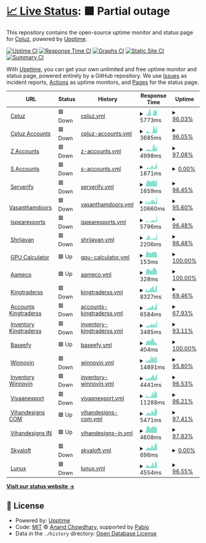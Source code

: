 # [📈 Live Status](https://webcheck.cpluz.com): <!--live status--> **🟧 Partial outage**

This repository contains the open-source uptime monitor and status page for [Cpluz](cpluz.com), powered by [Upptime](https://github.com/upptime/upptime).

[![Uptime CI](https://github.com/Cpluz/sitecheck/workflows/Uptime%20CI/badge.svg)](https://github.com/Cpluz/sitecheck/actions?query=workflow%3A%22Uptime+CI%22)
[![Response Time CI](https://github.com/Cpluz/sitecheck/workflows/Response%20Time%20CI/badge.svg)](https://github.com/Cpluz/sitecheck/actions?query=workflow%3A%22Response+Time+CI%22)
[![Graphs CI](https://github.com/Cpluz/sitecheck/workflows/Graphs%20CI/badge.svg)](https://github.com/Cpluz/sitecheck/actions?query=workflow%3A%22Graphs+CI%22)
[![Static Site CI](https://github.com/Cpluz/sitecheck/workflows/Static%20Site%20CI/badge.svg)](https://github.com/Cpluz/sitecheck/actions?query=workflow%3A%22Static+Site+CI%22)
[![Summary CI](https://github.com/Cpluz/sitecheck/workflows/Summary%20CI/badge.svg)](https://github.com/Cpluz/sitecheck/actions?query=workflow%3A%22Summary+CI%22)

With [Upptime](https://upptime.js.org), you can get your own unlimited and free uptime monitor and status page, powered entirely by a GitHub repository. We use [Issues](https://github.com/Cpluz/sitecheck/issues) as incident reports, [Actions](https://github.com/Cpluz/sitecheck/actions) as uptime monitors, and [Pages](https://webcheck.cpluz.com) for the status page.

<!--start: status pages-->
<!-- This summary is generated by Upptime (https://github.com/upptime/upptime) -->
<!-- Do not edit this manually, your changes will be overwritten -->
<!-- prettier-ignore -->
| URL | Status | History | Response Time | Uptime |
| --- | ------ | ------- | ------------- | ------ |
| <img alt="" src="https://icons.duckduckgo.com/ip3/www.cpluz.com.ico" height="13"> [Cpluz](https://www.cpluz.com) | 🟥 Down | [cpluz.yml](https://github.com/Cpluz/sitecheck/commits/HEAD/history/cpluz.yml) | <details><summary><img alt="Response time graph" src="./graphs/cpluz/response-time-week.png" height="20"> 5773ms</summary><br><a href="https://Cpluz.github.io/sitecheck/history/cpluz"><img alt="Response time 10261" src="https://img.shields.io/endpoint?url=https%3A%2F%2Fraw.githubusercontent.com%2FCpluz%2Fsitecheck%2FHEAD%2Fapi%2Fcpluz%2Fresponse-time.json"></a><br><a href="https://Cpluz.github.io/sitecheck/history/cpluz"><img alt="24-hour response time 9459" src="https://img.shields.io/endpoint?url=https%3A%2F%2Fraw.githubusercontent.com%2FCpluz%2Fsitecheck%2FHEAD%2Fapi%2Fcpluz%2Fresponse-time-day.json"></a><br><a href="https://Cpluz.github.io/sitecheck/history/cpluz"><img alt="7-day response time 5773" src="https://img.shields.io/endpoint?url=https%3A%2F%2Fraw.githubusercontent.com%2FCpluz%2Fsitecheck%2FHEAD%2Fapi%2Fcpluz%2Fresponse-time-week.json"></a><br><a href="https://Cpluz.github.io/sitecheck/history/cpluz"><img alt="30-day response time 4889" src="https://img.shields.io/endpoint?url=https%3A%2F%2Fraw.githubusercontent.com%2FCpluz%2Fsitecheck%2FHEAD%2Fapi%2Fcpluz%2Fresponse-time-month.json"></a><br><a href="https://Cpluz.github.io/sitecheck/history/cpluz"><img alt="1-year response time 10261" src="https://img.shields.io/endpoint?url=https%3A%2F%2Fraw.githubusercontent.com%2FCpluz%2Fsitecheck%2FHEAD%2Fapi%2Fcpluz%2Fresponse-time-year.json"></a></details> | <details><summary><a href="https://Cpluz.github.io/sitecheck/history/cpluz">96.03%</a></summary><a href="https://Cpluz.github.io/sitecheck/history/cpluz"><img alt="All-time uptime 92.18%" src="https://img.shields.io/endpoint?url=https%3A%2F%2Fraw.githubusercontent.com%2FCpluz%2Fsitecheck%2FHEAD%2Fapi%2Fcpluz%2Fuptime.json"></a><br><a href="https://Cpluz.github.io/sitecheck/history/cpluz"><img alt="24-hour uptime 72.21%" src="https://img.shields.io/endpoint?url=https%3A%2F%2Fraw.githubusercontent.com%2FCpluz%2Fsitecheck%2FHEAD%2Fapi%2Fcpluz%2Fuptime-day.json"></a><br><a href="https://Cpluz.github.io/sitecheck/history/cpluz"><img alt="7-day uptime 96.03%" src="https://img.shields.io/endpoint?url=https%3A%2F%2Fraw.githubusercontent.com%2FCpluz%2Fsitecheck%2FHEAD%2Fapi%2Fcpluz%2Fuptime-week.json"></a><br><a href="https://Cpluz.github.io/sitecheck/history/cpluz"><img alt="30-day uptime 95.46%" src="https://img.shields.io/endpoint?url=https%3A%2F%2Fraw.githubusercontent.com%2FCpluz%2Fsitecheck%2FHEAD%2Fapi%2Fcpluz%2Fuptime-month.json"></a><br><a href="https://Cpluz.github.io/sitecheck/history/cpluz"><img alt="1-year uptime 92.18%" src="https://img.shields.io/endpoint?url=https%3A%2F%2Fraw.githubusercontent.com%2FCpluz%2Fsitecheck%2FHEAD%2Fapi%2Fcpluz%2Fuptime-year.json"></a></details>
| <img alt="" src="https://icons.duckduckgo.com/ip3/acc.cpluz.com.ico" height="13"> [Cpluz Accounts](https://acc.cpluz.com) | 🟥 Down | [cpluz-accounts.yml](https://github.com/Cpluz/sitecheck/commits/HEAD/history/cpluz-accounts.yml) | <details><summary><img alt="Response time graph" src="./graphs/cpluz-accounts/response-time-week.png" height="20"> 3685ms</summary><br><a href="https://Cpluz.github.io/sitecheck/history/cpluz-accounts"><img alt="Response time 5422" src="https://img.shields.io/endpoint?url=https%3A%2F%2Fraw.githubusercontent.com%2FCpluz%2Fsitecheck%2FHEAD%2Fapi%2Fcpluz-accounts%2Fresponse-time.json"></a><br><a href="https://Cpluz.github.io/sitecheck/history/cpluz-accounts"><img alt="24-hour response time 6711" src="https://img.shields.io/endpoint?url=https%3A%2F%2Fraw.githubusercontent.com%2FCpluz%2Fsitecheck%2FHEAD%2Fapi%2Fcpluz-accounts%2Fresponse-time-day.json"></a><br><a href="https://Cpluz.github.io/sitecheck/history/cpluz-accounts"><img alt="7-day response time 3685" src="https://img.shields.io/endpoint?url=https%3A%2F%2Fraw.githubusercontent.com%2FCpluz%2Fsitecheck%2FHEAD%2Fapi%2Fcpluz-accounts%2Fresponse-time-week.json"></a><br><a href="https://Cpluz.github.io/sitecheck/history/cpluz-accounts"><img alt="30-day response time 3608" src="https://img.shields.io/endpoint?url=https%3A%2F%2Fraw.githubusercontent.com%2FCpluz%2Fsitecheck%2FHEAD%2Fapi%2Fcpluz-accounts%2Fresponse-time-month.json"></a><br><a href="https://Cpluz.github.io/sitecheck/history/cpluz-accounts"><img alt="1-year response time 5422" src="https://img.shields.io/endpoint?url=https%3A%2F%2Fraw.githubusercontent.com%2FCpluz%2Fsitecheck%2FHEAD%2Fapi%2Fcpluz-accounts%2Fresponse-time-year.json"></a></details> | <details><summary><a href="https://Cpluz.github.io/sitecheck/history/cpluz-accounts">96.05%</a></summary><a href="https://Cpluz.github.io/sitecheck/history/cpluz-accounts"><img alt="All-time uptime 90.67%" src="https://img.shields.io/endpoint?url=https%3A%2F%2Fraw.githubusercontent.com%2FCpluz%2Fsitecheck%2FHEAD%2Fapi%2Fcpluz-accounts%2Fuptime.json"></a><br><a href="https://Cpluz.github.io/sitecheck/history/cpluz-accounts"><img alt="24-hour uptime 72.35%" src="https://img.shields.io/endpoint?url=https%3A%2F%2Fraw.githubusercontent.com%2FCpluz%2Fsitecheck%2FHEAD%2Fapi%2Fcpluz-accounts%2Fuptime-day.json"></a><br><a href="https://Cpluz.github.io/sitecheck/history/cpluz-accounts"><img alt="7-day uptime 96.05%" src="https://img.shields.io/endpoint?url=https%3A%2F%2Fraw.githubusercontent.com%2FCpluz%2Fsitecheck%2FHEAD%2Fapi%2Fcpluz-accounts%2Fuptime-week.json"></a><br><a href="https://Cpluz.github.io/sitecheck/history/cpluz-accounts"><img alt="30-day uptime 96.05%" src="https://img.shields.io/endpoint?url=https%3A%2F%2Fraw.githubusercontent.com%2FCpluz%2Fsitecheck%2FHEAD%2Fapi%2Fcpluz-accounts%2Fuptime-month.json"></a><br><a href="https://Cpluz.github.io/sitecheck/history/cpluz-accounts"><img alt="1-year uptime 90.67%" src="https://img.shields.io/endpoint?url=https%3A%2F%2Fraw.githubusercontent.com%2FCpluz%2Fsitecheck%2FHEAD%2Fapi%2Fcpluz-accounts%2Fuptime-year.json"></a></details>
| <img alt="" src="https://icons.duckduckgo.com/ip3/accounts.cpluz.com.ico" height="13"> [Z Accounts](https://accounts.cpluz.com) | 🟥 Down | [z-accounts.yml](https://github.com/Cpluz/sitecheck/commits/HEAD/history/z-accounts.yml) | <details><summary><img alt="Response time graph" src="./graphs/z-accounts/response-time-week.png" height="20"> 4998ms</summary><br><a href="https://Cpluz.github.io/sitecheck/history/z-accounts"><img alt="Response time 2178" src="https://img.shields.io/endpoint?url=https%3A%2F%2Fraw.githubusercontent.com%2FCpluz%2Fsitecheck%2FHEAD%2Fapi%2Fz-accounts%2Fresponse-time.json"></a><br><a href="https://Cpluz.github.io/sitecheck/history/z-accounts"><img alt="24-hour response time 9172" src="https://img.shields.io/endpoint?url=https%3A%2F%2Fraw.githubusercontent.com%2FCpluz%2Fsitecheck%2FHEAD%2Fapi%2Fz-accounts%2Fresponse-time-day.json"></a><br><a href="https://Cpluz.github.io/sitecheck/history/z-accounts"><img alt="7-day response time 4998" src="https://img.shields.io/endpoint?url=https%3A%2F%2Fraw.githubusercontent.com%2FCpluz%2Fsitecheck%2FHEAD%2Fapi%2Fz-accounts%2Fresponse-time-week.json"></a><br><a href="https://Cpluz.github.io/sitecheck/history/z-accounts"><img alt="30-day response time 2491" src="https://img.shields.io/endpoint?url=https%3A%2F%2Fraw.githubusercontent.com%2FCpluz%2Fsitecheck%2FHEAD%2Fapi%2Fz-accounts%2Fresponse-time-month.json"></a><br><a href="https://Cpluz.github.io/sitecheck/history/z-accounts"><img alt="1-year response time 2178" src="https://img.shields.io/endpoint?url=https%3A%2F%2Fraw.githubusercontent.com%2FCpluz%2Fsitecheck%2FHEAD%2Fapi%2Fz-accounts%2Fresponse-time-year.json"></a></details> | <details><summary><a href="https://Cpluz.github.io/sitecheck/history/z-accounts">97.08%</a></summary><a href="https://Cpluz.github.io/sitecheck/history/z-accounts"><img alt="All-time uptime 99.15%" src="https://img.shields.io/endpoint?url=https%3A%2F%2Fraw.githubusercontent.com%2FCpluz%2Fsitecheck%2FHEAD%2Fapi%2Fz-accounts%2Fuptime.json"></a><br><a href="https://Cpluz.github.io/sitecheck/history/z-accounts"><img alt="24-hour uptime 79.57%" src="https://img.shields.io/endpoint?url=https%3A%2F%2Fraw.githubusercontent.com%2FCpluz%2Fsitecheck%2FHEAD%2Fapi%2Fz-accounts%2Fuptime-day.json"></a><br><a href="https://Cpluz.github.io/sitecheck/history/z-accounts"><img alt="7-day uptime 97.08%" src="https://img.shields.io/endpoint?url=https%3A%2F%2Fraw.githubusercontent.com%2FCpluz%2Fsitecheck%2FHEAD%2Fapi%2Fz-accounts%2Fuptime-week.json"></a><br><a href="https://Cpluz.github.io/sitecheck/history/z-accounts"><img alt="30-day uptime 97.29%" src="https://img.shields.io/endpoint?url=https%3A%2F%2Fraw.githubusercontent.com%2FCpluz%2Fsitecheck%2FHEAD%2Fapi%2Fz-accounts%2Fuptime-month.json"></a><br><a href="https://Cpluz.github.io/sitecheck/history/z-accounts"><img alt="1-year uptime 99.15%" src="https://img.shields.io/endpoint?url=https%3A%2F%2Fraw.githubusercontent.com%2FCpluz%2Fsitecheck%2FHEAD%2Fapi%2Fz-accounts%2Fuptime-year.json"></a></details>
| <img alt="" src="https://icons.duckduckgo.com/ip3/accounts.cpluz.in.ico" height="13"> [S Accounts](https://accounts.cpluz.in) | 🟥 Down | [s-accounts.yml](https://github.com/Cpluz/sitecheck/commits/HEAD/history/s-accounts.yml) | <details><summary><img alt="Response time graph" src="./graphs/s-accounts/response-time-week.png" height="20"> 1871ms</summary><br><a href="https://Cpluz.github.io/sitecheck/history/s-accounts"><img alt="Response time 2735" src="https://img.shields.io/endpoint?url=https%3A%2F%2Fraw.githubusercontent.com%2FCpluz%2Fsitecheck%2FHEAD%2Fapi%2Fs-accounts%2Fresponse-time.json"></a><br><a href="https://Cpluz.github.io/sitecheck/history/s-accounts"><img alt="24-hour response time 5224" src="https://img.shields.io/endpoint?url=https%3A%2F%2Fraw.githubusercontent.com%2FCpluz%2Fsitecheck%2FHEAD%2Fapi%2Fs-accounts%2Fresponse-time-day.json"></a><br><a href="https://Cpluz.github.io/sitecheck/history/s-accounts"><img alt="7-day response time 1871" src="https://img.shields.io/endpoint?url=https%3A%2F%2Fraw.githubusercontent.com%2FCpluz%2Fsitecheck%2FHEAD%2Fapi%2Fs-accounts%2Fresponse-time-week.json"></a><br><a href="https://Cpluz.github.io/sitecheck/history/s-accounts"><img alt="30-day response time 926" src="https://img.shields.io/endpoint?url=https%3A%2F%2Fraw.githubusercontent.com%2FCpluz%2Fsitecheck%2FHEAD%2Fapi%2Fs-accounts%2Fresponse-time-month.json"></a><br><a href="https://Cpluz.github.io/sitecheck/history/s-accounts"><img alt="1-year response time 2735" src="https://img.shields.io/endpoint?url=https%3A%2F%2Fraw.githubusercontent.com%2FCpluz%2Fsitecheck%2FHEAD%2Fapi%2Fs-accounts%2Fresponse-time-year.json"></a></details> | <details><summary><a href="https://Cpluz.github.io/sitecheck/history/s-accounts">0.00%</a></summary><a href="https://Cpluz.github.io/sitecheck/history/s-accounts"><img alt="All-time uptime 80.13%" src="https://img.shields.io/endpoint?url=https%3A%2F%2Fraw.githubusercontent.com%2FCpluz%2Fsitecheck%2FHEAD%2Fapi%2Fs-accounts%2Fuptime.json"></a><br><a href="https://Cpluz.github.io/sitecheck/history/s-accounts"><img alt="24-hour uptime 0.00%" src="https://img.shields.io/endpoint?url=https%3A%2F%2Fraw.githubusercontent.com%2FCpluz%2Fsitecheck%2FHEAD%2Fapi%2Fs-accounts%2Fuptime-day.json"></a><br><a href="https://Cpluz.github.io/sitecheck/history/s-accounts"><img alt="7-day uptime 0.00%" src="https://img.shields.io/endpoint?url=https%3A%2F%2Fraw.githubusercontent.com%2FCpluz%2Fsitecheck%2FHEAD%2Fapi%2Fs-accounts%2Fuptime-week.json"></a><br><a href="https://Cpluz.github.io/sitecheck/history/s-accounts"><img alt="30-day uptime 51.48%" src="https://img.shields.io/endpoint?url=https%3A%2F%2Fraw.githubusercontent.com%2FCpluz%2Fsitecheck%2FHEAD%2Fapi%2Fs-accounts%2Fuptime-month.json"></a><br><a href="https://Cpluz.github.io/sitecheck/history/s-accounts"><img alt="1-year uptime 80.13%" src="https://img.shields.io/endpoint?url=https%3A%2F%2Fraw.githubusercontent.com%2FCpluz%2Fsitecheck%2FHEAD%2Fapi%2Fs-accounts%2Fuptime-year.json"></a></details>
| <img alt="" src="https://icons.duckduckgo.com/ip3/serverify.in.ico" height="13"> [Serverify](https://serverify.in) | 🟥 Down | [serverify.yml](https://github.com/Cpluz/sitecheck/commits/HEAD/history/serverify.yml) | <details><summary><img alt="Response time graph" src="./graphs/serverify/response-time-week.png" height="20"> 1659ms</summary><br><a href="https://Cpluz.github.io/sitecheck/history/serverify"><img alt="Response time 2617" src="https://img.shields.io/endpoint?url=https%3A%2F%2Fraw.githubusercontent.com%2FCpluz%2Fsitecheck%2FHEAD%2Fapi%2Fserverify%2Fresponse-time.json"></a><br><a href="https://Cpluz.github.io/sitecheck/history/serverify"><img alt="24-hour response time 5389" src="https://img.shields.io/endpoint?url=https%3A%2F%2Fraw.githubusercontent.com%2FCpluz%2Fsitecheck%2FHEAD%2Fapi%2Fserverify%2Fresponse-time-day.json"></a><br><a href="https://Cpluz.github.io/sitecheck/history/serverify"><img alt="7-day response time 1659" src="https://img.shields.io/endpoint?url=https%3A%2F%2Fraw.githubusercontent.com%2FCpluz%2Fsitecheck%2FHEAD%2Fapi%2Fserverify%2Fresponse-time-week.json"></a><br><a href="https://Cpluz.github.io/sitecheck/history/serverify"><img alt="30-day response time 2442" src="https://img.shields.io/endpoint?url=https%3A%2F%2Fraw.githubusercontent.com%2FCpluz%2Fsitecheck%2FHEAD%2Fapi%2Fserverify%2Fresponse-time-month.json"></a><br><a href="https://Cpluz.github.io/sitecheck/history/serverify"><img alt="1-year response time 2617" src="https://img.shields.io/endpoint?url=https%3A%2F%2Fraw.githubusercontent.com%2FCpluz%2Fsitecheck%2FHEAD%2Fapi%2Fserverify%2Fresponse-time-year.json"></a></details> | <details><summary><a href="https://Cpluz.github.io/sitecheck/history/serverify">96.45%</a></summary><a href="https://Cpluz.github.io/sitecheck/history/serverify"><img alt="All-time uptime 70.22%" src="https://img.shields.io/endpoint?url=https%3A%2F%2Fraw.githubusercontent.com%2FCpluz%2Fsitecheck%2FHEAD%2Fapi%2Fserverify%2Fuptime.json"></a><br><a href="https://Cpluz.github.io/sitecheck/history/serverify"><img alt="24-hour uptime 75.15%" src="https://img.shields.io/endpoint?url=https%3A%2F%2Fraw.githubusercontent.com%2FCpluz%2Fsitecheck%2FHEAD%2Fapi%2Fserverify%2Fuptime-day.json"></a><br><a href="https://Cpluz.github.io/sitecheck/history/serverify"><img alt="7-day uptime 96.45%" src="https://img.shields.io/endpoint?url=https%3A%2F%2Fraw.githubusercontent.com%2FCpluz%2Fsitecheck%2FHEAD%2Fapi%2Fserverify%2Fuptime-week.json"></a><br><a href="https://Cpluz.github.io/sitecheck/history/serverify"><img alt="30-day uptime 91.94%" src="https://img.shields.io/endpoint?url=https%3A%2F%2Fraw.githubusercontent.com%2FCpluz%2Fsitecheck%2FHEAD%2Fapi%2Fserverify%2Fuptime-month.json"></a><br><a href="https://Cpluz.github.io/sitecheck/history/serverify"><img alt="1-year uptime 70.22%" src="https://img.shields.io/endpoint?url=https%3A%2F%2Fraw.githubusercontent.com%2FCpluz%2Fsitecheck%2FHEAD%2Fapi%2Fserverify%2Fuptime-year.json"></a></details>
| <img alt="" src="https://icons.duckduckgo.com/ip3/vasanthamdoors.com.ico" height="13"> [Vasanthamdoors](https://vasanthamdoors.com) | 🟥 Down | [vasanthamdoors.yml](https://github.com/Cpluz/sitecheck/commits/HEAD/history/vasanthamdoors.yml) | <details><summary><img alt="Response time graph" src="./graphs/vasanthamdoors/response-time-week.png" height="20"> 10660ms</summary><br><a href="https://Cpluz.github.io/sitecheck/history/vasanthamdoors"><img alt="Response time 6860" src="https://img.shields.io/endpoint?url=https%3A%2F%2Fraw.githubusercontent.com%2FCpluz%2Fsitecheck%2FHEAD%2Fapi%2Fvasanthamdoors%2Fresponse-time.json"></a><br><a href="https://Cpluz.github.io/sitecheck/history/vasanthamdoors"><img alt="24-hour response time 18869" src="https://img.shields.io/endpoint?url=https%3A%2F%2Fraw.githubusercontent.com%2FCpluz%2Fsitecheck%2FHEAD%2Fapi%2Fvasanthamdoors%2Fresponse-time-day.json"></a><br><a href="https://Cpluz.github.io/sitecheck/history/vasanthamdoors"><img alt="7-day response time 10660" src="https://img.shields.io/endpoint?url=https%3A%2F%2Fraw.githubusercontent.com%2FCpluz%2Fsitecheck%2FHEAD%2Fapi%2Fvasanthamdoors%2Fresponse-time-week.json"></a><br><a href="https://Cpluz.github.io/sitecheck/history/vasanthamdoors"><img alt="30-day response time 7761" src="https://img.shields.io/endpoint?url=https%3A%2F%2Fraw.githubusercontent.com%2FCpluz%2Fsitecheck%2FHEAD%2Fapi%2Fvasanthamdoors%2Fresponse-time-month.json"></a><br><a href="https://Cpluz.github.io/sitecheck/history/vasanthamdoors"><img alt="1-year response time 6860" src="https://img.shields.io/endpoint?url=https%3A%2F%2Fraw.githubusercontent.com%2FCpluz%2Fsitecheck%2FHEAD%2Fapi%2Fvasanthamdoors%2Fresponse-time-year.json"></a></details> | <details><summary><a href="https://Cpluz.github.io/sitecheck/history/vasanthamdoors">95.60%</a></summary><a href="https://Cpluz.github.io/sitecheck/history/vasanthamdoors"><img alt="All-time uptime 90.66%" src="https://img.shields.io/endpoint?url=https%3A%2F%2Fraw.githubusercontent.com%2FCpluz%2Fsitecheck%2FHEAD%2Fapi%2Fvasanthamdoors%2Fuptime.json"></a><br><a href="https://Cpluz.github.io/sitecheck/history/vasanthamdoors"><img alt="24-hour uptime 72.73%" src="https://img.shields.io/endpoint?url=https%3A%2F%2Fraw.githubusercontent.com%2FCpluz%2Fsitecheck%2FHEAD%2Fapi%2Fvasanthamdoors%2Fuptime-day.json"></a><br><a href="https://Cpluz.github.io/sitecheck/history/vasanthamdoors"><img alt="7-day uptime 95.60%" src="https://img.shields.io/endpoint?url=https%3A%2F%2Fraw.githubusercontent.com%2FCpluz%2Fsitecheck%2FHEAD%2Fapi%2Fvasanthamdoors%2Fuptime-week.json"></a><br><a href="https://Cpluz.github.io/sitecheck/history/vasanthamdoors"><img alt="30-day uptime 95.70%" src="https://img.shields.io/endpoint?url=https%3A%2F%2Fraw.githubusercontent.com%2FCpluz%2Fsitecheck%2FHEAD%2Fapi%2Fvasanthamdoors%2Fuptime-month.json"></a><br><a href="https://Cpluz.github.io/sitecheck/history/vasanthamdoors"><img alt="1-year uptime 90.66%" src="https://img.shields.io/endpoint?url=https%3A%2F%2Fraw.githubusercontent.com%2FCpluz%2Fsitecheck%2FHEAD%2Fapi%2Fvasanthamdoors%2Fuptime-year.json"></a></details>
| <img alt="" src="https://icons.duckduckgo.com/ip3/ispearexports.com.ico" height="13"> [Ispearexports](https://ispearexports.com) | 🟥 Down | [ispearexports.yml](https://github.com/Cpluz/sitecheck/commits/HEAD/history/ispearexports.yml) | <details><summary><img alt="Response time graph" src="./graphs/ispearexports/response-time-week.png" height="20"> 5796ms</summary><br><a href="https://Cpluz.github.io/sitecheck/history/ispearexports"><img alt="Response time 6382" src="https://img.shields.io/endpoint?url=https%3A%2F%2Fraw.githubusercontent.com%2FCpluz%2Fsitecheck%2FHEAD%2Fapi%2Fispearexports%2Fresponse-time.json"></a><br><a href="https://Cpluz.github.io/sitecheck/history/ispearexports"><img alt="24-hour response time 21738" src="https://img.shields.io/endpoint?url=https%3A%2F%2Fraw.githubusercontent.com%2FCpluz%2Fsitecheck%2FHEAD%2Fapi%2Fispearexports%2Fresponse-time-day.json"></a><br><a href="https://Cpluz.github.io/sitecheck/history/ispearexports"><img alt="7-day response time 5796" src="https://img.shields.io/endpoint?url=https%3A%2F%2Fraw.githubusercontent.com%2FCpluz%2Fsitecheck%2FHEAD%2Fapi%2Fispearexports%2Fresponse-time-week.json"></a><br><a href="https://Cpluz.github.io/sitecheck/history/ispearexports"><img alt="30-day response time 4010" src="https://img.shields.io/endpoint?url=https%3A%2F%2Fraw.githubusercontent.com%2FCpluz%2Fsitecheck%2FHEAD%2Fapi%2Fispearexports%2Fresponse-time-month.json"></a><br><a href="https://Cpluz.github.io/sitecheck/history/ispearexports"><img alt="1-year response time 6382" src="https://img.shields.io/endpoint?url=https%3A%2F%2Fraw.githubusercontent.com%2FCpluz%2Fsitecheck%2FHEAD%2Fapi%2Fispearexports%2Fresponse-time-year.json"></a></details> | <details><summary><a href="https://Cpluz.github.io/sitecheck/history/ispearexports">96.48%</a></summary><a href="https://Cpluz.github.io/sitecheck/history/ispearexports"><img alt="All-time uptime 96.06%" src="https://img.shields.io/endpoint?url=https%3A%2F%2Fraw.githubusercontent.com%2FCpluz%2Fsitecheck%2FHEAD%2Fapi%2Fispearexports%2Fuptime.json"></a><br><a href="https://Cpluz.github.io/sitecheck/history/ispearexports"><img alt="24-hour uptime 75.33%" src="https://img.shields.io/endpoint?url=https%3A%2F%2Fraw.githubusercontent.com%2FCpluz%2Fsitecheck%2FHEAD%2Fapi%2Fispearexports%2Fuptime-day.json"></a><br><a href="https://Cpluz.github.io/sitecheck/history/ispearexports"><img alt="7-day uptime 96.48%" src="https://img.shields.io/endpoint?url=https%3A%2F%2Fraw.githubusercontent.com%2FCpluz%2Fsitecheck%2FHEAD%2Fapi%2Fispearexports%2Fuptime-week.json"></a><br><a href="https://Cpluz.github.io/sitecheck/history/ispearexports"><img alt="30-day uptime 97.16%" src="https://img.shields.io/endpoint?url=https%3A%2F%2Fraw.githubusercontent.com%2FCpluz%2Fsitecheck%2FHEAD%2Fapi%2Fispearexports%2Fuptime-month.json"></a><br><a href="https://Cpluz.github.io/sitecheck/history/ispearexports"><img alt="1-year uptime 96.06%" src="https://img.shields.io/endpoint?url=https%3A%2F%2Fraw.githubusercontent.com%2FCpluz%2Fsitecheck%2FHEAD%2Fapi%2Fispearexports%2Fuptime-year.json"></a></details>
| <img alt="" src="https://icons.duckduckgo.com/ip3/shrijayan.cpluz.com.ico" height="13"> [Shrijayan](https://shrijayan.cpluz.com) | 🟥 Down | [shrijayan.yml](https://github.com/Cpluz/sitecheck/commits/HEAD/history/shrijayan.yml) | <details><summary><img alt="Response time graph" src="./graphs/shrijayan/response-time-week.png" height="20"> 2206ms</summary><br><a href="https://Cpluz.github.io/sitecheck/history/shrijayan"><img alt="Response time 5325" src="https://img.shields.io/endpoint?url=https%3A%2F%2Fraw.githubusercontent.com%2FCpluz%2Fsitecheck%2FHEAD%2Fapi%2Fshrijayan%2Fresponse-time.json"></a><br><a href="https://Cpluz.github.io/sitecheck/history/shrijayan"><img alt="24-hour response time 6205" src="https://img.shields.io/endpoint?url=https%3A%2F%2Fraw.githubusercontent.com%2FCpluz%2Fsitecheck%2FHEAD%2Fapi%2Fshrijayan%2Fresponse-time-day.json"></a><br><a href="https://Cpluz.github.io/sitecheck/history/shrijayan"><img alt="7-day response time 2206" src="https://img.shields.io/endpoint?url=https%3A%2F%2Fraw.githubusercontent.com%2FCpluz%2Fsitecheck%2FHEAD%2Fapi%2Fshrijayan%2Fresponse-time-week.json"></a><br><a href="https://Cpluz.github.io/sitecheck/history/shrijayan"><img alt="30-day response time 1962" src="https://img.shields.io/endpoint?url=https%3A%2F%2Fraw.githubusercontent.com%2FCpluz%2Fsitecheck%2FHEAD%2Fapi%2Fshrijayan%2Fresponse-time-month.json"></a><br><a href="https://Cpluz.github.io/sitecheck/history/shrijayan"><img alt="1-year response time 5325" src="https://img.shields.io/endpoint?url=https%3A%2F%2Fraw.githubusercontent.com%2FCpluz%2Fsitecheck%2FHEAD%2Fapi%2Fshrijayan%2Fresponse-time-year.json"></a></details> | <details><summary><a href="https://Cpluz.github.io/sitecheck/history/shrijayan">96.48%</a></summary><a href="https://Cpluz.github.io/sitecheck/history/shrijayan"><img alt="All-time uptime 95.51%" src="https://img.shields.io/endpoint?url=https%3A%2F%2Fraw.githubusercontent.com%2FCpluz%2Fsitecheck%2FHEAD%2Fapi%2Fshrijayan%2Fuptime.json"></a><br><a href="https://Cpluz.github.io/sitecheck/history/shrijayan"><img alt="24-hour uptime 75.36%" src="https://img.shields.io/endpoint?url=https%3A%2F%2Fraw.githubusercontent.com%2FCpluz%2Fsitecheck%2FHEAD%2Fapi%2Fshrijayan%2Fuptime-day.json"></a><br><a href="https://Cpluz.github.io/sitecheck/history/shrijayan"><img alt="7-day uptime 96.48%" src="https://img.shields.io/endpoint?url=https%3A%2F%2Fraw.githubusercontent.com%2FCpluz%2Fsitecheck%2FHEAD%2Fapi%2Fshrijayan%2Fuptime-week.json"></a><br><a href="https://Cpluz.github.io/sitecheck/history/shrijayan"><img alt="30-day uptime 96.37%" src="https://img.shields.io/endpoint?url=https%3A%2F%2Fraw.githubusercontent.com%2FCpluz%2Fsitecheck%2FHEAD%2Fapi%2Fshrijayan%2Fuptime-month.json"></a><br><a href="https://Cpluz.github.io/sitecheck/history/shrijayan"><img alt="1-year uptime 95.51%" src="https://img.shields.io/endpoint?url=https%3A%2F%2Fraw.githubusercontent.com%2FCpluz%2Fsitecheck%2FHEAD%2Fapi%2Fshrijayan%2Fuptime-year.json"></a></details>
| <img alt="" src="https://icons.duckduckgo.com/ip3/calgpu.cpluz.com.ico" height="13"> [GPU Calculator](https://calgpu.cpluz.com) | 🟩 Up | [gpu-calculator.yml](https://github.com/Cpluz/sitecheck/commits/HEAD/history/gpu-calculator.yml) | <details><summary><img alt="Response time graph" src="./graphs/gpu-calculator/response-time-week.png" height="20"> 153ms</summary><br><a href="https://Cpluz.github.io/sitecheck/history/gpu-calculator"><img alt="Response time 184" src="https://img.shields.io/endpoint?url=https%3A%2F%2Fraw.githubusercontent.com%2FCpluz%2Fsitecheck%2FHEAD%2Fapi%2Fgpu-calculator%2Fresponse-time.json"></a><br><a href="https://Cpluz.github.io/sitecheck/history/gpu-calculator"><img alt="24-hour response time 118" src="https://img.shields.io/endpoint?url=https%3A%2F%2Fraw.githubusercontent.com%2FCpluz%2Fsitecheck%2FHEAD%2Fapi%2Fgpu-calculator%2Fresponse-time-day.json"></a><br><a href="https://Cpluz.github.io/sitecheck/history/gpu-calculator"><img alt="7-day response time 153" src="https://img.shields.io/endpoint?url=https%3A%2F%2Fraw.githubusercontent.com%2FCpluz%2Fsitecheck%2FHEAD%2Fapi%2Fgpu-calculator%2Fresponse-time-week.json"></a><br><a href="https://Cpluz.github.io/sitecheck/history/gpu-calculator"><img alt="30-day response time 173" src="https://img.shields.io/endpoint?url=https%3A%2F%2Fraw.githubusercontent.com%2FCpluz%2Fsitecheck%2FHEAD%2Fapi%2Fgpu-calculator%2Fresponse-time-month.json"></a><br><a href="https://Cpluz.github.io/sitecheck/history/gpu-calculator"><img alt="1-year response time 184" src="https://img.shields.io/endpoint?url=https%3A%2F%2Fraw.githubusercontent.com%2FCpluz%2Fsitecheck%2FHEAD%2Fapi%2Fgpu-calculator%2Fresponse-time-year.json"></a></details> | <details><summary><a href="https://Cpluz.github.io/sitecheck/history/gpu-calculator">100.00%</a></summary><a href="https://Cpluz.github.io/sitecheck/history/gpu-calculator"><img alt="All-time uptime 100.00%" src="https://img.shields.io/endpoint?url=https%3A%2F%2Fraw.githubusercontent.com%2FCpluz%2Fsitecheck%2FHEAD%2Fapi%2Fgpu-calculator%2Fuptime.json"></a><br><a href="https://Cpluz.github.io/sitecheck/history/gpu-calculator"><img alt="24-hour uptime 100.00%" src="https://img.shields.io/endpoint?url=https%3A%2F%2Fraw.githubusercontent.com%2FCpluz%2Fsitecheck%2FHEAD%2Fapi%2Fgpu-calculator%2Fuptime-day.json"></a><br><a href="https://Cpluz.github.io/sitecheck/history/gpu-calculator"><img alt="7-day uptime 100.00%" src="https://img.shields.io/endpoint?url=https%3A%2F%2Fraw.githubusercontent.com%2FCpluz%2Fsitecheck%2FHEAD%2Fapi%2Fgpu-calculator%2Fuptime-week.json"></a><br><a href="https://Cpluz.github.io/sitecheck/history/gpu-calculator"><img alt="30-day uptime 100.00%" src="https://img.shields.io/endpoint?url=https%3A%2F%2Fraw.githubusercontent.com%2FCpluz%2Fsitecheck%2FHEAD%2Fapi%2Fgpu-calculator%2Fuptime-month.json"></a><br><a href="https://Cpluz.github.io/sitecheck/history/gpu-calculator"><img alt="1-year uptime 100.00%" src="https://img.shields.io/endpoint?url=https%3A%2F%2Fraw.githubusercontent.com%2FCpluz%2Fsitecheck%2FHEAD%2Fapi%2Fgpu-calculator%2Fuptime-year.json"></a></details>
| <img alt="" src="https://icons.duckduckgo.com/ip3/aameco.in.ico" height="13"> [Aameco](https://aameco.in) | 🟩 Up | [aameco.yml](https://github.com/Cpluz/sitecheck/commits/HEAD/history/aameco.yml) | <details><summary><img alt="Response time graph" src="./graphs/aameco/response-time-week.png" height="20"> 328ms</summary><br><a href="https://Cpluz.github.io/sitecheck/history/aameco"><img alt="Response time 242" src="https://img.shields.io/endpoint?url=https%3A%2F%2Fraw.githubusercontent.com%2FCpluz%2Fsitecheck%2FHEAD%2Fapi%2Faameco%2Fresponse-time.json"></a><br><a href="https://Cpluz.github.io/sitecheck/history/aameco"><img alt="24-hour response time 216" src="https://img.shields.io/endpoint?url=https%3A%2F%2Fraw.githubusercontent.com%2FCpluz%2Fsitecheck%2FHEAD%2Fapi%2Faameco%2Fresponse-time-day.json"></a><br><a href="https://Cpluz.github.io/sitecheck/history/aameco"><img alt="7-day response time 328" src="https://img.shields.io/endpoint?url=https%3A%2F%2Fraw.githubusercontent.com%2FCpluz%2Fsitecheck%2FHEAD%2Fapi%2Faameco%2Fresponse-time-week.json"></a><br><a href="https://Cpluz.github.io/sitecheck/history/aameco"><img alt="30-day response time 349" src="https://img.shields.io/endpoint?url=https%3A%2F%2Fraw.githubusercontent.com%2FCpluz%2Fsitecheck%2FHEAD%2Fapi%2Faameco%2Fresponse-time-month.json"></a><br><a href="https://Cpluz.github.io/sitecheck/history/aameco"><img alt="1-year response time 242" src="https://img.shields.io/endpoint?url=https%3A%2F%2Fraw.githubusercontent.com%2FCpluz%2Fsitecheck%2FHEAD%2Fapi%2Faameco%2Fresponse-time-year.json"></a></details> | <details><summary><a href="https://Cpluz.github.io/sitecheck/history/aameco">100.00%</a></summary><a href="https://Cpluz.github.io/sitecheck/history/aameco"><img alt="All-time uptime 97.41%" src="https://img.shields.io/endpoint?url=https%3A%2F%2Fraw.githubusercontent.com%2FCpluz%2Fsitecheck%2FHEAD%2Fapi%2Faameco%2Fuptime.json"></a><br><a href="https://Cpluz.github.io/sitecheck/history/aameco"><img alt="24-hour uptime 100.00%" src="https://img.shields.io/endpoint?url=https%3A%2F%2Fraw.githubusercontent.com%2FCpluz%2Fsitecheck%2FHEAD%2Fapi%2Faameco%2Fuptime-day.json"></a><br><a href="https://Cpluz.github.io/sitecheck/history/aameco"><img alt="7-day uptime 100.00%" src="https://img.shields.io/endpoint?url=https%3A%2F%2Fraw.githubusercontent.com%2FCpluz%2Fsitecheck%2FHEAD%2Fapi%2Faameco%2Fuptime-week.json"></a><br><a href="https://Cpluz.github.io/sitecheck/history/aameco"><img alt="30-day uptime 100.00%" src="https://img.shields.io/endpoint?url=https%3A%2F%2Fraw.githubusercontent.com%2FCpluz%2Fsitecheck%2FHEAD%2Fapi%2Faameco%2Fuptime-month.json"></a><br><a href="https://Cpluz.github.io/sitecheck/history/aameco"><img alt="1-year uptime 97.41%" src="https://img.shields.io/endpoint?url=https%3A%2F%2Fraw.githubusercontent.com%2FCpluz%2Fsitecheck%2FHEAD%2Fapi%2Faameco%2Fuptime-year.json"></a></details>
| <img alt="" src="https://icons.duckduckgo.com/ip3/kingtraderss.com.ico" height="13"> [Kingtraderss](https://kingtraderss.com) | 🟥 Down | [kingtraderss.yml](https://github.com/Cpluz/sitecheck/commits/HEAD/history/kingtraderss.yml) | <details><summary><img alt="Response time graph" src="./graphs/kingtraderss/response-time-week.png" height="20"> 8327ms</summary><br><a href="https://Cpluz.github.io/sitecheck/history/kingtraderss"><img alt="Response time 5123" src="https://img.shields.io/endpoint?url=https%3A%2F%2Fraw.githubusercontent.com%2FCpluz%2Fsitecheck%2FHEAD%2Fapi%2Fkingtraderss%2Fresponse-time.json"></a><br><a href="https://Cpluz.github.io/sitecheck/history/kingtraderss"><img alt="24-hour response time 12365" src="https://img.shields.io/endpoint?url=https%3A%2F%2Fraw.githubusercontent.com%2FCpluz%2Fsitecheck%2FHEAD%2Fapi%2Fkingtraderss%2Fresponse-time-day.json"></a><br><a href="https://Cpluz.github.io/sitecheck/history/kingtraderss"><img alt="7-day response time 8327" src="https://img.shields.io/endpoint?url=https%3A%2F%2Fraw.githubusercontent.com%2FCpluz%2Fsitecheck%2FHEAD%2Fapi%2Fkingtraderss%2Fresponse-time-week.json"></a><br><a href="https://Cpluz.github.io/sitecheck/history/kingtraderss"><img alt="30-day response time 5653" src="https://img.shields.io/endpoint?url=https%3A%2F%2Fraw.githubusercontent.com%2FCpluz%2Fsitecheck%2FHEAD%2Fapi%2Fkingtraderss%2Fresponse-time-month.json"></a><br><a href="https://Cpluz.github.io/sitecheck/history/kingtraderss"><img alt="1-year response time 5123" src="https://img.shields.io/endpoint?url=https%3A%2F%2Fraw.githubusercontent.com%2FCpluz%2Fsitecheck%2FHEAD%2Fapi%2Fkingtraderss%2Fresponse-time-year.json"></a></details> | <details><summary><a href="https://Cpluz.github.io/sitecheck/history/kingtraderss">69.46%</a></summary><a href="https://Cpluz.github.io/sitecheck/history/kingtraderss"><img alt="All-time uptime 88.36%" src="https://img.shields.io/endpoint?url=https%3A%2F%2Fraw.githubusercontent.com%2FCpluz%2Fsitecheck%2FHEAD%2Fapi%2Fkingtraderss%2Fuptime.json"></a><br><a href="https://Cpluz.github.io/sitecheck/history/kingtraderss"><img alt="24-hour uptime 75.43%" src="https://img.shields.io/endpoint?url=https%3A%2F%2Fraw.githubusercontent.com%2FCpluz%2Fsitecheck%2FHEAD%2Fapi%2Fkingtraderss%2Fuptime-day.json"></a><br><a href="https://Cpluz.github.io/sitecheck/history/kingtraderss"><img alt="7-day uptime 69.46%" src="https://img.shields.io/endpoint?url=https%3A%2F%2Fraw.githubusercontent.com%2FCpluz%2Fsitecheck%2FHEAD%2Fapi%2Fkingtraderss%2Fuptime-week.json"></a><br><a href="https://Cpluz.github.io/sitecheck/history/kingtraderss"><img alt="30-day uptime 89.82%" src="https://img.shields.io/endpoint?url=https%3A%2F%2Fraw.githubusercontent.com%2FCpluz%2Fsitecheck%2FHEAD%2Fapi%2Fkingtraderss%2Fuptime-month.json"></a><br><a href="https://Cpluz.github.io/sitecheck/history/kingtraderss"><img alt="1-year uptime 88.36%" src="https://img.shields.io/endpoint?url=https%3A%2F%2Fraw.githubusercontent.com%2FCpluz%2Fsitecheck%2FHEAD%2Fapi%2Fkingtraderss%2Fuptime-year.json"></a></details>
| <img alt="" src="https://icons.duckduckgo.com/ip3/accounts.kingtraderss.com.ico" height="13"> [Accounts Kingtraderss](https://accounts.kingtraderss.com) | 🟥 Down | [accounts-kingtraderss.yml](https://github.com/Cpluz/sitecheck/commits/HEAD/history/accounts-kingtraderss.yml) | <details><summary><img alt="Response time graph" src="./graphs/accounts-kingtraderss/response-time-week.png" height="20"> 6584ms</summary><br><a href="https://Cpluz.github.io/sitecheck/history/accounts-kingtraderss"><img alt="Response time 10097" src="https://img.shields.io/endpoint?url=https%3A%2F%2Fraw.githubusercontent.com%2FCpluz%2Fsitecheck%2FHEAD%2Fapi%2Faccounts-kingtraderss%2Fresponse-time.json"></a><br><a href="https://Cpluz.github.io/sitecheck/history/accounts-kingtraderss"><img alt="24-hour response time 14356" src="https://img.shields.io/endpoint?url=https%3A%2F%2Fraw.githubusercontent.com%2FCpluz%2Fsitecheck%2FHEAD%2Fapi%2Faccounts-kingtraderss%2Fresponse-time-day.json"></a><br><a href="https://Cpluz.github.io/sitecheck/history/accounts-kingtraderss"><img alt="7-day response time 6584" src="https://img.shields.io/endpoint?url=https%3A%2F%2Fraw.githubusercontent.com%2FCpluz%2Fsitecheck%2FHEAD%2Fapi%2Faccounts-kingtraderss%2Fresponse-time-week.json"></a><br><a href="https://Cpluz.github.io/sitecheck/history/accounts-kingtraderss"><img alt="30-day response time 4176" src="https://img.shields.io/endpoint?url=https%3A%2F%2Fraw.githubusercontent.com%2FCpluz%2Fsitecheck%2FHEAD%2Fapi%2Faccounts-kingtraderss%2Fresponse-time-month.json"></a><br><a href="https://Cpluz.github.io/sitecheck/history/accounts-kingtraderss"><img alt="1-year response time 10097" src="https://img.shields.io/endpoint?url=https%3A%2F%2Fraw.githubusercontent.com%2FCpluz%2Fsitecheck%2FHEAD%2Fapi%2Faccounts-kingtraderss%2Fresponse-time-year.json"></a></details> | <details><summary><a href="https://Cpluz.github.io/sitecheck/history/accounts-kingtraderss">67.93%</a></summary><a href="https://Cpluz.github.io/sitecheck/history/accounts-kingtraderss"><img alt="All-time uptime 92.40%" src="https://img.shields.io/endpoint?url=https%3A%2F%2Fraw.githubusercontent.com%2FCpluz%2Fsitecheck%2FHEAD%2Fapi%2Faccounts-kingtraderss%2Fuptime.json"></a><br><a href="https://Cpluz.github.io/sitecheck/history/accounts-kingtraderss"><img alt="24-hour uptime 75.47%" src="https://img.shields.io/endpoint?url=https%3A%2F%2Fraw.githubusercontent.com%2FCpluz%2Fsitecheck%2FHEAD%2Fapi%2Faccounts-kingtraderss%2Fuptime-day.json"></a><br><a href="https://Cpluz.github.io/sitecheck/history/accounts-kingtraderss"><img alt="7-day uptime 67.93%" src="https://img.shields.io/endpoint?url=https%3A%2F%2Fraw.githubusercontent.com%2FCpluz%2Fsitecheck%2FHEAD%2Fapi%2Faccounts-kingtraderss%2Fuptime-week.json"></a><br><a href="https://Cpluz.github.io/sitecheck/history/accounts-kingtraderss"><img alt="30-day uptime 90.54%" src="https://img.shields.io/endpoint?url=https%3A%2F%2Fraw.githubusercontent.com%2FCpluz%2Fsitecheck%2FHEAD%2Fapi%2Faccounts-kingtraderss%2Fuptime-month.json"></a><br><a href="https://Cpluz.github.io/sitecheck/history/accounts-kingtraderss"><img alt="1-year uptime 92.40%" src="https://img.shields.io/endpoint?url=https%3A%2F%2Fraw.githubusercontent.com%2FCpluz%2Fsitecheck%2FHEAD%2Fapi%2Faccounts-kingtraderss%2Fuptime-year.json"></a></details>
| <img alt="" src="https://icons.duckduckgo.com/ip3/inventory.kingtraderss.com.ico" height="13"> [Inventory Kingtraderss](https://inventory.kingtraderss.com) | 🟥 Down | [inventory-kingtraderss.yml](https://github.com/Cpluz/sitecheck/commits/HEAD/history/inventory-kingtraderss.yml) | <details><summary><img alt="Response time graph" src="./graphs/inventory-kingtraderss/response-time-week.png" height="20"> 3485ms</summary><br><a href="https://Cpluz.github.io/sitecheck/history/inventory-kingtraderss"><img alt="Response time 4872" src="https://img.shields.io/endpoint?url=https%3A%2F%2Fraw.githubusercontent.com%2FCpluz%2Fsitecheck%2FHEAD%2Fapi%2Finventory-kingtraderss%2Fresponse-time.json"></a><br><a href="https://Cpluz.github.io/sitecheck/history/inventory-kingtraderss"><img alt="24-hour response time 8730" src="https://img.shields.io/endpoint?url=https%3A%2F%2Fraw.githubusercontent.com%2FCpluz%2Fsitecheck%2FHEAD%2Fapi%2Finventory-kingtraderss%2Fresponse-time-day.json"></a><br><a href="https://Cpluz.github.io/sitecheck/history/inventory-kingtraderss"><img alt="7-day response time 3485" src="https://img.shields.io/endpoint?url=https%3A%2F%2Fraw.githubusercontent.com%2FCpluz%2Fsitecheck%2FHEAD%2Fapi%2Finventory-kingtraderss%2Fresponse-time-week.json"></a><br><a href="https://Cpluz.github.io/sitecheck/history/inventory-kingtraderss"><img alt="30-day response time 3054" src="https://img.shields.io/endpoint?url=https%3A%2F%2Fraw.githubusercontent.com%2FCpluz%2Fsitecheck%2FHEAD%2Fapi%2Finventory-kingtraderss%2Fresponse-time-month.json"></a><br><a href="https://Cpluz.github.io/sitecheck/history/inventory-kingtraderss"><img alt="1-year response time 4872" src="https://img.shields.io/endpoint?url=https%3A%2F%2Fraw.githubusercontent.com%2FCpluz%2Fsitecheck%2FHEAD%2Fapi%2Finventory-kingtraderss%2Fresponse-time-year.json"></a></details> | <details><summary><a href="https://Cpluz.github.io/sitecheck/history/inventory-kingtraderss">93.11%</a></summary><a href="https://Cpluz.github.io/sitecheck/history/inventory-kingtraderss"><img alt="All-time uptime 90.71%" src="https://img.shields.io/endpoint?url=https%3A%2F%2Fraw.githubusercontent.com%2FCpluz%2Fsitecheck%2FHEAD%2Fapi%2Finventory-kingtraderss%2Fuptime.json"></a><br><a href="https://Cpluz.github.io/sitecheck/history/inventory-kingtraderss"><img alt="24-hour uptime 75.58%" src="https://img.shields.io/endpoint?url=https%3A%2F%2Fraw.githubusercontent.com%2FCpluz%2Fsitecheck%2FHEAD%2Fapi%2Finventory-kingtraderss%2Fuptime-day.json"></a><br><a href="https://Cpluz.github.io/sitecheck/history/inventory-kingtraderss"><img alt="7-day uptime 93.11%" src="https://img.shields.io/endpoint?url=https%3A%2F%2Fraw.githubusercontent.com%2FCpluz%2Fsitecheck%2FHEAD%2Fapi%2Finventory-kingtraderss%2Fuptime-week.json"></a><br><a href="https://Cpluz.github.io/sitecheck/history/inventory-kingtraderss"><img alt="30-day uptime 95.96%" src="https://img.shields.io/endpoint?url=https%3A%2F%2Fraw.githubusercontent.com%2FCpluz%2Fsitecheck%2FHEAD%2Fapi%2Finventory-kingtraderss%2Fuptime-month.json"></a><br><a href="https://Cpluz.github.io/sitecheck/history/inventory-kingtraderss"><img alt="1-year uptime 90.71%" src="https://img.shields.io/endpoint?url=https%3A%2F%2Fraw.githubusercontent.com%2FCpluz%2Fsitecheck%2FHEAD%2Fapi%2Finventory-kingtraderss%2Fuptime-year.json"></a></details>
| <img alt="" src="https://icons.duckduckgo.com/ip3/baseefy.com.ico" height="13"> [Baseefy](https://baseefy.com) | 🟩 Up | [baseefy.yml](https://github.com/Cpluz/sitecheck/commits/HEAD/history/baseefy.yml) | <details><summary><img alt="Response time graph" src="./graphs/baseefy/response-time-week.png" height="20"> 404ms</summary><br><a href="https://Cpluz.github.io/sitecheck/history/baseefy"><img alt="Response time 576" src="https://img.shields.io/endpoint?url=https%3A%2F%2Fraw.githubusercontent.com%2FCpluz%2Fsitecheck%2FHEAD%2Fapi%2Fbaseefy%2Fresponse-time.json"></a><br><a href="https://Cpluz.github.io/sitecheck/history/baseefy"><img alt="24-hour response time 149" src="https://img.shields.io/endpoint?url=https%3A%2F%2Fraw.githubusercontent.com%2FCpluz%2Fsitecheck%2FHEAD%2Fapi%2Fbaseefy%2Fresponse-time-day.json"></a><br><a href="https://Cpluz.github.io/sitecheck/history/baseefy"><img alt="7-day response time 404" src="https://img.shields.io/endpoint?url=https%3A%2F%2Fraw.githubusercontent.com%2FCpluz%2Fsitecheck%2FHEAD%2Fapi%2Fbaseefy%2Fresponse-time-week.json"></a><br><a href="https://Cpluz.github.io/sitecheck/history/baseefy"><img alt="30-day response time 1343" src="https://img.shields.io/endpoint?url=https%3A%2F%2Fraw.githubusercontent.com%2FCpluz%2Fsitecheck%2FHEAD%2Fapi%2Fbaseefy%2Fresponse-time-month.json"></a><br><a href="https://Cpluz.github.io/sitecheck/history/baseefy"><img alt="1-year response time 576" src="https://img.shields.io/endpoint?url=https%3A%2F%2Fraw.githubusercontent.com%2FCpluz%2Fsitecheck%2FHEAD%2Fapi%2Fbaseefy%2Fresponse-time-year.json"></a></details> | <details><summary><a href="https://Cpluz.github.io/sitecheck/history/baseefy">100.00%</a></summary><a href="https://Cpluz.github.io/sitecheck/history/baseefy"><img alt="All-time uptime 95.11%" src="https://img.shields.io/endpoint?url=https%3A%2F%2Fraw.githubusercontent.com%2FCpluz%2Fsitecheck%2FHEAD%2Fapi%2Fbaseefy%2Fuptime.json"></a><br><a href="https://Cpluz.github.io/sitecheck/history/baseefy"><img alt="24-hour uptime 100.00%" src="https://img.shields.io/endpoint?url=https%3A%2F%2Fraw.githubusercontent.com%2FCpluz%2Fsitecheck%2FHEAD%2Fapi%2Fbaseefy%2Fuptime-day.json"></a><br><a href="https://Cpluz.github.io/sitecheck/history/baseefy"><img alt="7-day uptime 100.00%" src="https://img.shields.io/endpoint?url=https%3A%2F%2Fraw.githubusercontent.com%2FCpluz%2Fsitecheck%2FHEAD%2Fapi%2Fbaseefy%2Fuptime-week.json"></a><br><a href="https://Cpluz.github.io/sitecheck/history/baseefy"><img alt="30-day uptime 98.89%" src="https://img.shields.io/endpoint?url=https%3A%2F%2Fraw.githubusercontent.com%2FCpluz%2Fsitecheck%2FHEAD%2Fapi%2Fbaseefy%2Fuptime-month.json"></a><br><a href="https://Cpluz.github.io/sitecheck/history/baseefy"><img alt="1-year uptime 95.11%" src="https://img.shields.io/endpoint?url=https%3A%2F%2Fraw.githubusercontent.com%2FCpluz%2Fsitecheck%2FHEAD%2Fapi%2Fbaseefy%2Fuptime-year.json"></a></details>
| <img alt="" src="https://icons.duckduckgo.com/ip3/winnovin.com.ico" height="13"> [Winnovin](https://winnovin.com) | 🟥 Down | [winnovin.yml](https://github.com/Cpluz/sitecheck/commits/HEAD/history/winnovin.yml) | <details><summary><img alt="Response time graph" src="./graphs/winnovin/response-time-week.png" height="20"> 14891ms</summary><br><a href="https://Cpluz.github.io/sitecheck/history/winnovin"><img alt="Response time 8355" src="https://img.shields.io/endpoint?url=https%3A%2F%2Fraw.githubusercontent.com%2FCpluz%2Fsitecheck%2FHEAD%2Fapi%2Fwinnovin%2Fresponse-time.json"></a><br><a href="https://Cpluz.github.io/sitecheck/history/winnovin"><img alt="24-hour response time 20657" src="https://img.shields.io/endpoint?url=https%3A%2F%2Fraw.githubusercontent.com%2FCpluz%2Fsitecheck%2FHEAD%2Fapi%2Fwinnovin%2Fresponse-time-day.json"></a><br><a href="https://Cpluz.github.io/sitecheck/history/winnovin"><img alt="7-day response time 14891" src="https://img.shields.io/endpoint?url=https%3A%2F%2Fraw.githubusercontent.com%2FCpluz%2Fsitecheck%2FHEAD%2Fapi%2Fwinnovin%2Fresponse-time-week.json"></a><br><a href="https://Cpluz.github.io/sitecheck/history/winnovin"><img alt="30-day response time 10473" src="https://img.shields.io/endpoint?url=https%3A%2F%2Fraw.githubusercontent.com%2FCpluz%2Fsitecheck%2FHEAD%2Fapi%2Fwinnovin%2Fresponse-time-month.json"></a><br><a href="https://Cpluz.github.io/sitecheck/history/winnovin"><img alt="1-year response time 8355" src="https://img.shields.io/endpoint?url=https%3A%2F%2Fraw.githubusercontent.com%2FCpluz%2Fsitecheck%2FHEAD%2Fapi%2Fwinnovin%2Fresponse-time-year.json"></a></details> | <details><summary><a href="https://Cpluz.github.io/sitecheck/history/winnovin">95.80%</a></summary><a href="https://Cpluz.github.io/sitecheck/history/winnovin"><img alt="All-time uptime 91.15%" src="https://img.shields.io/endpoint?url=https%3A%2F%2Fraw.githubusercontent.com%2FCpluz%2Fsitecheck%2FHEAD%2Fapi%2Fwinnovin%2Fuptime.json"></a><br><a href="https://Cpluz.github.io/sitecheck/history/winnovin"><img alt="24-hour uptime 73.27%" src="https://img.shields.io/endpoint?url=https%3A%2F%2Fraw.githubusercontent.com%2FCpluz%2Fsitecheck%2FHEAD%2Fapi%2Fwinnovin%2Fuptime-day.json"></a><br><a href="https://Cpluz.github.io/sitecheck/history/winnovin"><img alt="7-day uptime 95.80%" src="https://img.shields.io/endpoint?url=https%3A%2F%2Fraw.githubusercontent.com%2FCpluz%2Fsitecheck%2FHEAD%2Fapi%2Fwinnovin%2Fuptime-week.json"></a><br><a href="https://Cpluz.github.io/sitecheck/history/winnovin"><img alt="30-day uptime 96.07%" src="https://img.shields.io/endpoint?url=https%3A%2F%2Fraw.githubusercontent.com%2FCpluz%2Fsitecheck%2FHEAD%2Fapi%2Fwinnovin%2Fuptime-month.json"></a><br><a href="https://Cpluz.github.io/sitecheck/history/winnovin"><img alt="1-year uptime 91.15%" src="https://img.shields.io/endpoint?url=https%3A%2F%2Fraw.githubusercontent.com%2FCpluz%2Fsitecheck%2FHEAD%2Fapi%2Fwinnovin%2Fuptime-year.json"></a></details>
| <img alt="" src="https://icons.duckduckgo.com/ip3/inventory.winnovin.com.ico" height="13"> [Inventory Winnovin](https://inventory.winnovin.com) | 🟥 Down | [inventory-winnovin.yml](https://github.com/Cpluz/sitecheck/commits/HEAD/history/inventory-winnovin.yml) | <details><summary><img alt="Response time graph" src="./graphs/inventory-winnovin/response-time-week.png" height="20"> 4441ms</summary><br><a href="https://Cpluz.github.io/sitecheck/history/inventory-winnovin"><img alt="Response time 4866" src="https://img.shields.io/endpoint?url=https%3A%2F%2Fraw.githubusercontent.com%2FCpluz%2Fsitecheck%2FHEAD%2Fapi%2Finventory-winnovin%2Fresponse-time.json"></a><br><a href="https://Cpluz.github.io/sitecheck/history/inventory-winnovin"><img alt="24-hour response time 12427" src="https://img.shields.io/endpoint?url=https%3A%2F%2Fraw.githubusercontent.com%2FCpluz%2Fsitecheck%2FHEAD%2Fapi%2Finventory-winnovin%2Fresponse-time-day.json"></a><br><a href="https://Cpluz.github.io/sitecheck/history/inventory-winnovin"><img alt="7-day response time 4441" src="https://img.shields.io/endpoint?url=https%3A%2F%2Fraw.githubusercontent.com%2FCpluz%2Fsitecheck%2FHEAD%2Fapi%2Finventory-winnovin%2Fresponse-time-week.json"></a><br><a href="https://Cpluz.github.io/sitecheck/history/inventory-winnovin"><img alt="30-day response time 3140" src="https://img.shields.io/endpoint?url=https%3A%2F%2Fraw.githubusercontent.com%2FCpluz%2Fsitecheck%2FHEAD%2Fapi%2Finventory-winnovin%2Fresponse-time-month.json"></a><br><a href="https://Cpluz.github.io/sitecheck/history/inventory-winnovin"><img alt="1-year response time 4866" src="https://img.shields.io/endpoint?url=https%3A%2F%2Fraw.githubusercontent.com%2FCpluz%2Fsitecheck%2FHEAD%2Fapi%2Finventory-winnovin%2Fresponse-time-year.json"></a></details> | <details><summary><a href="https://Cpluz.github.io/sitecheck/history/inventory-winnovin">96.53%</a></summary><a href="https://Cpluz.github.io/sitecheck/history/inventory-winnovin"><img alt="All-time uptime 91.35%" src="https://img.shields.io/endpoint?url=https%3A%2F%2Fraw.githubusercontent.com%2FCpluz%2Fsitecheck%2FHEAD%2Fapi%2Finventory-winnovin%2Fuptime.json"></a><br><a href="https://Cpluz.github.io/sitecheck/history/inventory-winnovin"><img alt="24-hour uptime 75.74%" src="https://img.shields.io/endpoint?url=https%3A%2F%2Fraw.githubusercontent.com%2FCpluz%2Fsitecheck%2FHEAD%2Fapi%2Finventory-winnovin%2Fuptime-day.json"></a><br><a href="https://Cpluz.github.io/sitecheck/history/inventory-winnovin"><img alt="7-day uptime 96.53%" src="https://img.shields.io/endpoint?url=https%3A%2F%2Fraw.githubusercontent.com%2FCpluz%2Fsitecheck%2FHEAD%2Fapi%2Finventory-winnovin%2Fuptime-week.json"></a><br><a href="https://Cpluz.github.io/sitecheck/history/inventory-winnovin"><img alt="30-day uptime 96.94%" src="https://img.shields.io/endpoint?url=https%3A%2F%2Fraw.githubusercontent.com%2FCpluz%2Fsitecheck%2FHEAD%2Fapi%2Finventory-winnovin%2Fuptime-month.json"></a><br><a href="https://Cpluz.github.io/sitecheck/history/inventory-winnovin"><img alt="1-year uptime 91.35%" src="https://img.shields.io/endpoint?url=https%3A%2F%2Fraw.githubusercontent.com%2FCpluz%2Fsitecheck%2FHEAD%2Fapi%2Finventory-winnovin%2Fuptime-year.json"></a></details>
| <img alt="" src="https://icons.duckduckgo.com/ip3/viyaanexport.com.ico" height="13"> [Viyaanexport](https://viyaanexport.com) | 🟥 Down | [viyaanexport.yml](https://github.com/Cpluz/sitecheck/commits/HEAD/history/viyaanexport.yml) | <details><summary><img alt="Response time graph" src="./graphs/viyaanexport/response-time-week.png" height="20"> 11288ms</summary><br><a href="https://Cpluz.github.io/sitecheck/history/viyaanexport"><img alt="Response time 7550" src="https://img.shields.io/endpoint?url=https%3A%2F%2Fraw.githubusercontent.com%2FCpluz%2Fsitecheck%2FHEAD%2Fapi%2Fviyaanexport%2Fresponse-time.json"></a><br><a href="https://Cpluz.github.io/sitecheck/history/viyaanexport"><img alt="24-hour response time 15578" src="https://img.shields.io/endpoint?url=https%3A%2F%2Fraw.githubusercontent.com%2FCpluz%2Fsitecheck%2FHEAD%2Fapi%2Fviyaanexport%2Fresponse-time-day.json"></a><br><a href="https://Cpluz.github.io/sitecheck/history/viyaanexport"><img alt="7-day response time 11288" src="https://img.shields.io/endpoint?url=https%3A%2F%2Fraw.githubusercontent.com%2FCpluz%2Fsitecheck%2FHEAD%2Fapi%2Fviyaanexport%2Fresponse-time-week.json"></a><br><a href="https://Cpluz.github.io/sitecheck/history/viyaanexport"><img alt="30-day response time 9082" src="https://img.shields.io/endpoint?url=https%3A%2F%2Fraw.githubusercontent.com%2FCpluz%2Fsitecheck%2FHEAD%2Fapi%2Fviyaanexport%2Fresponse-time-month.json"></a><br><a href="https://Cpluz.github.io/sitecheck/history/viyaanexport"><img alt="1-year response time 7550" src="https://img.shields.io/endpoint?url=https%3A%2F%2Fraw.githubusercontent.com%2FCpluz%2Fsitecheck%2FHEAD%2Fapi%2Fviyaanexport%2Fresponse-time-year.json"></a></details> | <details><summary><a href="https://Cpluz.github.io/sitecheck/history/viyaanexport">96.21%</a></summary><a href="https://Cpluz.github.io/sitecheck/history/viyaanexport"><img alt="All-time uptime 87.01%" src="https://img.shields.io/endpoint?url=https%3A%2F%2Fraw.githubusercontent.com%2FCpluz%2Fsitecheck%2FHEAD%2Fapi%2Fviyaanexport%2Fuptime.json"></a><br><a href="https://Cpluz.github.io/sitecheck/history/viyaanexport"><img alt="24-hour uptime 73.45%" src="https://img.shields.io/endpoint?url=https%3A%2F%2Fraw.githubusercontent.com%2FCpluz%2Fsitecheck%2FHEAD%2Fapi%2Fviyaanexport%2Fuptime-day.json"></a><br><a href="https://Cpluz.github.io/sitecheck/history/viyaanexport"><img alt="7-day uptime 96.21%" src="https://img.shields.io/endpoint?url=https%3A%2F%2Fraw.githubusercontent.com%2FCpluz%2Fsitecheck%2FHEAD%2Fapi%2Fviyaanexport%2Fuptime-week.json"></a><br><a href="https://Cpluz.github.io/sitecheck/history/viyaanexport"><img alt="30-day uptime 96.18%" src="https://img.shields.io/endpoint?url=https%3A%2F%2Fraw.githubusercontent.com%2FCpluz%2Fsitecheck%2FHEAD%2Fapi%2Fviyaanexport%2Fuptime-month.json"></a><br><a href="https://Cpluz.github.io/sitecheck/history/viyaanexport"><img alt="1-year uptime 87.01%" src="https://img.shields.io/endpoint?url=https%3A%2F%2Fraw.githubusercontent.com%2FCpluz%2Fsitecheck%2FHEAD%2Fapi%2Fviyaanexport%2Fuptime-year.json"></a></details>
| <img alt="" src="https://icons.duckduckgo.com/ip3/vihandesigns.com.ico" height="13"> [Vihandesigns COM](https://vihandesigns.com) | 🟩 Up | [vihandesigns-com.yml](https://github.com/Cpluz/sitecheck/commits/HEAD/history/vihandesigns-com.yml) | <details><summary><img alt="Response time graph" src="./graphs/vihandesigns-com/response-time-week.png" height="20"> 5471ms</summary><br><a href="https://Cpluz.github.io/sitecheck/history/vihandesigns-com"><img alt="Response time 2017" src="https://img.shields.io/endpoint?url=https%3A%2F%2Fraw.githubusercontent.com%2FCpluz%2Fsitecheck%2FHEAD%2Fapi%2Fvihandesigns-com%2Fresponse-time.json"></a><br><a href="https://Cpluz.github.io/sitecheck/history/vihandesigns-com"><img alt="24-hour response time 8754" src="https://img.shields.io/endpoint?url=https%3A%2F%2Fraw.githubusercontent.com%2FCpluz%2Fsitecheck%2FHEAD%2Fapi%2Fvihandesigns-com%2Fresponse-time-day.json"></a><br><a href="https://Cpluz.github.io/sitecheck/history/vihandesigns-com"><img alt="7-day response time 5471" src="https://img.shields.io/endpoint?url=https%3A%2F%2Fraw.githubusercontent.com%2FCpluz%2Fsitecheck%2FHEAD%2Fapi%2Fvihandesigns-com%2Fresponse-time-week.json"></a><br><a href="https://Cpluz.github.io/sitecheck/history/vihandesigns-com"><img alt="30-day response time 3866" src="https://img.shields.io/endpoint?url=https%3A%2F%2Fraw.githubusercontent.com%2FCpluz%2Fsitecheck%2FHEAD%2Fapi%2Fvihandesigns-com%2Fresponse-time-month.json"></a><br><a href="https://Cpluz.github.io/sitecheck/history/vihandesigns-com"><img alt="1-year response time 2017" src="https://img.shields.io/endpoint?url=https%3A%2F%2Fraw.githubusercontent.com%2FCpluz%2Fsitecheck%2FHEAD%2Fapi%2Fvihandesigns-com%2Fresponse-time-year.json"></a></details> | <details><summary><a href="https://Cpluz.github.io/sitecheck/history/vihandesigns-com">97.41%</a></summary><a href="https://Cpluz.github.io/sitecheck/history/vihandesigns-com"><img alt="All-time uptime 99.45%" src="https://img.shields.io/endpoint?url=https%3A%2F%2Fraw.githubusercontent.com%2FCpluz%2Fsitecheck%2FHEAD%2Fapi%2Fvihandesigns-com%2Fuptime.json"></a><br><a href="https://Cpluz.github.io/sitecheck/history/vihandesigns-com"><img alt="24-hour uptime 81.87%" src="https://img.shields.io/endpoint?url=https%3A%2F%2Fraw.githubusercontent.com%2FCpluz%2Fsitecheck%2FHEAD%2Fapi%2Fvihandesigns-com%2Fuptime-day.json"></a><br><a href="https://Cpluz.github.io/sitecheck/history/vihandesigns-com"><img alt="7-day uptime 97.41%" src="https://img.shields.io/endpoint?url=https%3A%2F%2Fraw.githubusercontent.com%2FCpluz%2Fsitecheck%2FHEAD%2Fapi%2Fvihandesigns-com%2Fuptime-week.json"></a><br><a href="https://Cpluz.github.io/sitecheck/history/vihandesigns-com"><img alt="30-day uptime 98.41%" src="https://img.shields.io/endpoint?url=https%3A%2F%2Fraw.githubusercontent.com%2FCpluz%2Fsitecheck%2FHEAD%2Fapi%2Fvihandesigns-com%2Fuptime-month.json"></a><br><a href="https://Cpluz.github.io/sitecheck/history/vihandesigns-com"><img alt="1-year uptime 99.45%" src="https://img.shields.io/endpoint?url=https%3A%2F%2Fraw.githubusercontent.com%2FCpluz%2Fsitecheck%2FHEAD%2Fapi%2Fvihandesigns-com%2Fuptime-year.json"></a></details>
| <img alt="" src="https://icons.duckduckgo.com/ip3/vihandesigns.in.ico" height="13"> [Vihandesigns IN](https://vihandesigns.in) | 🟩 Up | [vihandesigns-in.yml](https://github.com/Cpluz/sitecheck/commits/HEAD/history/vihandesigns-in.yml) | <details><summary><img alt="Response time graph" src="./graphs/vihandesigns-in/response-time-week.png" height="20"> 4608ms</summary><br><a href="https://Cpluz.github.io/sitecheck/history/vihandesigns-in"><img alt="Response time 2118" src="https://img.shields.io/endpoint?url=https%3A%2F%2Fraw.githubusercontent.com%2FCpluz%2Fsitecheck%2FHEAD%2Fapi%2Fvihandesigns-in%2Fresponse-time.json"></a><br><a href="https://Cpluz.github.io/sitecheck/history/vihandesigns-in"><img alt="24-hour response time 7527" src="https://img.shields.io/endpoint?url=https%3A%2F%2Fraw.githubusercontent.com%2FCpluz%2Fsitecheck%2FHEAD%2Fapi%2Fvihandesigns-in%2Fresponse-time-day.json"></a><br><a href="https://Cpluz.github.io/sitecheck/history/vihandesigns-in"><img alt="7-day response time 4608" src="https://img.shields.io/endpoint?url=https%3A%2F%2Fraw.githubusercontent.com%2FCpluz%2Fsitecheck%2FHEAD%2Fapi%2Fvihandesigns-in%2Fresponse-time-week.json"></a><br><a href="https://Cpluz.github.io/sitecheck/history/vihandesigns-in"><img alt="30-day response time 3735" src="https://img.shields.io/endpoint?url=https%3A%2F%2Fraw.githubusercontent.com%2FCpluz%2Fsitecheck%2FHEAD%2Fapi%2Fvihandesigns-in%2Fresponse-time-month.json"></a><br><a href="https://Cpluz.github.io/sitecheck/history/vihandesigns-in"><img alt="1-year response time 2118" src="https://img.shields.io/endpoint?url=https%3A%2F%2Fraw.githubusercontent.com%2FCpluz%2Fsitecheck%2FHEAD%2Fapi%2Fvihandesigns-in%2Fresponse-time-year.json"></a></details> | <details><summary><a href="https://Cpluz.github.io/sitecheck/history/vihandesigns-in">97.83%</a></summary><a href="https://Cpluz.github.io/sitecheck/history/vihandesigns-in"><img alt="All-time uptime 99.44%" src="https://img.shields.io/endpoint?url=https%3A%2F%2Fraw.githubusercontent.com%2FCpluz%2Fsitecheck%2FHEAD%2Fapi%2Fvihandesigns-in%2Fuptime.json"></a><br><a href="https://Cpluz.github.io/sitecheck/history/vihandesigns-in"><img alt="24-hour uptime 84.78%" src="https://img.shields.io/endpoint?url=https%3A%2F%2Fraw.githubusercontent.com%2FCpluz%2Fsitecheck%2FHEAD%2Fapi%2Fvihandesigns-in%2Fuptime-day.json"></a><br><a href="https://Cpluz.github.io/sitecheck/history/vihandesigns-in"><img alt="7-day uptime 97.83%" src="https://img.shields.io/endpoint?url=https%3A%2F%2Fraw.githubusercontent.com%2FCpluz%2Fsitecheck%2FHEAD%2Fapi%2Fvihandesigns-in%2Fuptime-week.json"></a><br><a href="https://Cpluz.github.io/sitecheck/history/vihandesigns-in"><img alt="30-day uptime 98.39%" src="https://img.shields.io/endpoint?url=https%3A%2F%2Fraw.githubusercontent.com%2FCpluz%2Fsitecheck%2FHEAD%2Fapi%2Fvihandesigns-in%2Fuptime-month.json"></a><br><a href="https://Cpluz.github.io/sitecheck/history/vihandesigns-in"><img alt="1-year uptime 99.44%" src="https://img.shields.io/endpoint?url=https%3A%2F%2Fraw.githubusercontent.com%2FCpluz%2Fsitecheck%2FHEAD%2Fapi%2Fvihandesigns-in%2Fuptime-year.json"></a></details>
| <img alt="" src="https://icons.duckduckgo.com/ip3/skyaloft.com.ico" height="13"> [Skyaloft](https://skyaloft.com) | 🟥 Down | [skyaloft.yml](https://github.com/Cpluz/sitecheck/commits/HEAD/history/skyaloft.yml) | <details><summary><img alt="Response time graph" src="./graphs/skyaloft/response-time-week.png" height="20"> 696ms</summary><br><a href="https://Cpluz.github.io/sitecheck/history/skyaloft"><img alt="Response time 1049" src="https://img.shields.io/endpoint?url=https%3A%2F%2Fraw.githubusercontent.com%2FCpluz%2Fsitecheck%2FHEAD%2Fapi%2Fskyaloft%2Fresponse-time.json"></a><br><a href="https://Cpluz.github.io/sitecheck/history/skyaloft"><img alt="24-hour response time 1038" src="https://img.shields.io/endpoint?url=https%3A%2F%2Fraw.githubusercontent.com%2FCpluz%2Fsitecheck%2FHEAD%2Fapi%2Fskyaloft%2Fresponse-time-day.json"></a><br><a href="https://Cpluz.github.io/sitecheck/history/skyaloft"><img alt="7-day response time 696" src="https://img.shields.io/endpoint?url=https%3A%2F%2Fraw.githubusercontent.com%2FCpluz%2Fsitecheck%2FHEAD%2Fapi%2Fskyaloft%2Fresponse-time-week.json"></a><br><a href="https://Cpluz.github.io/sitecheck/history/skyaloft"><img alt="30-day response time 707" src="https://img.shields.io/endpoint?url=https%3A%2F%2Fraw.githubusercontent.com%2FCpluz%2Fsitecheck%2FHEAD%2Fapi%2Fskyaloft%2Fresponse-time-month.json"></a><br><a href="https://Cpluz.github.io/sitecheck/history/skyaloft"><img alt="1-year response time 1049" src="https://img.shields.io/endpoint?url=https%3A%2F%2Fraw.githubusercontent.com%2FCpluz%2Fsitecheck%2FHEAD%2Fapi%2Fskyaloft%2Fresponse-time-year.json"></a></details> | <details><summary><a href="https://Cpluz.github.io/sitecheck/history/skyaloft">0.00%</a></summary><a href="https://Cpluz.github.io/sitecheck/history/skyaloft"><img alt="All-time uptime 22.19%" src="https://img.shields.io/endpoint?url=https%3A%2F%2Fraw.githubusercontent.com%2FCpluz%2Fsitecheck%2FHEAD%2Fapi%2Fskyaloft%2Fuptime.json"></a><br><a href="https://Cpluz.github.io/sitecheck/history/skyaloft"><img alt="24-hour uptime 0.00%" src="https://img.shields.io/endpoint?url=https%3A%2F%2Fraw.githubusercontent.com%2FCpluz%2Fsitecheck%2FHEAD%2Fapi%2Fskyaloft%2Fuptime-day.json"></a><br><a href="https://Cpluz.github.io/sitecheck/history/skyaloft"><img alt="7-day uptime 0.00%" src="https://img.shields.io/endpoint?url=https%3A%2F%2Fraw.githubusercontent.com%2FCpluz%2Fsitecheck%2FHEAD%2Fapi%2Fskyaloft%2Fuptime-week.json"></a><br><a href="https://Cpluz.github.io/sitecheck/history/skyaloft"><img alt="30-day uptime 9.67%" src="https://img.shields.io/endpoint?url=https%3A%2F%2Fraw.githubusercontent.com%2FCpluz%2Fsitecheck%2FHEAD%2Fapi%2Fskyaloft%2Fuptime-month.json"></a><br><a href="https://Cpluz.github.io/sitecheck/history/skyaloft"><img alt="1-year uptime 22.19%" src="https://img.shields.io/endpoint?url=https%3A%2F%2Fraw.githubusercontent.com%2FCpluz%2Fsitecheck%2FHEAD%2Fapi%2Fskyaloft%2Fuptime-year.json"></a></details>
| <img alt="" src="https://icons.duckduckgo.com/ip3/lunux.in.ico" height="13"> [Lunux](https://lunux.in) | 🟥 Down | [lunux.yml](https://github.com/Cpluz/sitecheck/commits/HEAD/history/lunux.yml) | <details><summary><img alt="Response time graph" src="./graphs/lunux/response-time-week.png" height="20"> 4554ms</summary><br><a href="https://Cpluz.github.io/sitecheck/history/lunux"><img alt="Response time 2664" src="https://img.shields.io/endpoint?url=https%3A%2F%2Fraw.githubusercontent.com%2FCpluz%2Fsitecheck%2FHEAD%2Fapi%2Flunux%2Fresponse-time.json"></a><br><a href="https://Cpluz.github.io/sitecheck/history/lunux"><img alt="24-hour response time 6089" src="https://img.shields.io/endpoint?url=https%3A%2F%2Fraw.githubusercontent.com%2FCpluz%2Fsitecheck%2FHEAD%2Fapi%2Flunux%2Fresponse-time-day.json"></a><br><a href="https://Cpluz.github.io/sitecheck/history/lunux"><img alt="7-day response time 4554" src="https://img.shields.io/endpoint?url=https%3A%2F%2Fraw.githubusercontent.com%2FCpluz%2Fsitecheck%2FHEAD%2Fapi%2Flunux%2Fresponse-time-week.json"></a><br><a href="https://Cpluz.github.io/sitecheck/history/lunux"><img alt="30-day response time 3557" src="https://img.shields.io/endpoint?url=https%3A%2F%2Fraw.githubusercontent.com%2FCpluz%2Fsitecheck%2FHEAD%2Fapi%2Flunux%2Fresponse-time-month.json"></a><br><a href="https://Cpluz.github.io/sitecheck/history/lunux"><img alt="1-year response time 2664" src="https://img.shields.io/endpoint?url=https%3A%2F%2Fraw.githubusercontent.com%2FCpluz%2Fsitecheck%2FHEAD%2Fapi%2Flunux%2Fresponse-time-year.json"></a></details> | <details><summary><a href="https://Cpluz.github.io/sitecheck/history/lunux">96.55%</a></summary><a href="https://Cpluz.github.io/sitecheck/history/lunux"><img alt="All-time uptime 92.75%" src="https://img.shields.io/endpoint?url=https%3A%2F%2Fraw.githubusercontent.com%2FCpluz%2Fsitecheck%2FHEAD%2Fapi%2Flunux%2Fuptime.json"></a><br><a href="https://Cpluz.github.io/sitecheck/history/lunux"><img alt="24-hour uptime 75.84%" src="https://img.shields.io/endpoint?url=https%3A%2F%2Fraw.githubusercontent.com%2FCpluz%2Fsitecheck%2FHEAD%2Fapi%2Flunux%2Fuptime-day.json"></a><br><a href="https://Cpluz.github.io/sitecheck/history/lunux"><img alt="7-day uptime 96.55%" src="https://img.shields.io/endpoint?url=https%3A%2F%2Fraw.githubusercontent.com%2FCpluz%2Fsitecheck%2FHEAD%2Fapi%2Flunux%2Fuptime-week.json"></a><br><a href="https://Cpluz.github.io/sitecheck/history/lunux"><img alt="30-day uptime 96.87%" src="https://img.shields.io/endpoint?url=https%3A%2F%2Fraw.githubusercontent.com%2FCpluz%2Fsitecheck%2FHEAD%2Fapi%2Flunux%2Fuptime-month.json"></a><br><a href="https://Cpluz.github.io/sitecheck/history/lunux"><img alt="1-year uptime 92.75%" src="https://img.shields.io/endpoint?url=https%3A%2F%2Fraw.githubusercontent.com%2FCpluz%2Fsitecheck%2FHEAD%2Fapi%2Flunux%2Fuptime-year.json"></a></details>

<!--end: status pages-->

[**Visit our status website →**](https://webcheck.cpluz.com)

## 📄 License

- Powered by: [Upptime](https://github.com/upptime/upptime)
- Code: [MIT](./LICENSE) © [Anand Chowdhary](https://anandchowdhary.com), supported by [Pabio](https://pabio.com)
- Data in the `./history` directory: [Open Database License](https://opendatacommons.org/licenses/odbl/1-0/)
